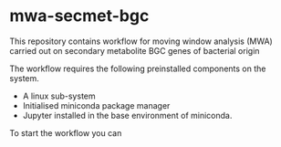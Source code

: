 # mwa-secmet-bgc
This repository contains workflow for moving window analysis (MWA) carried out on secondary metabolite BGC genes of bacterial origin

The workflow requires the following preinstalled components on the system.

 - A linux sub-system
 - Initialised miniconda package manager
 - Jupyter installed in the base environment of miniconda.

To start the workflow you can 

<!--stackedit_data:
eyJoaXN0b3J5IjpbNTA5MjQxNTddfQ==
-->